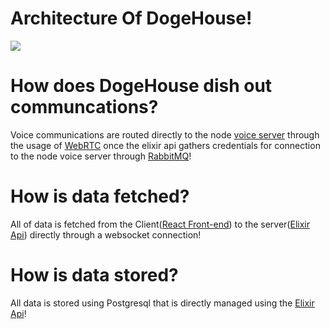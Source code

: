 # Architecture Of DogeHouse!

<img src= "https://github.com/RonaldColyar/dogehouse/blob/staging/Documentation/Architecture/Architecture.png"/>



# How does DogeHouse dish out communcations?

Voice communications are routed directly to the node [voice server](https://github.com/benawad/dogehouse/tree/staging/shawarma) through the usage of [WebRTC](https://webrtc.org/) once the elixir api gathers credentials for connection to the node voice server through [RabbitMQ](https://www.rabbitmq.com/)!

# How is data fetched?

All of data is fetched from the Client([React Front-end](https://github.com/benawad/dogehouse/tree/staging/kofta)) to the server([Elixir Api](https://github.com/benawad/dogehouse/tree/staging/kousa)) directly through a websocket connection!

# How is data stored?
All data is stored using Postgresql that is directly managed using the [Elixir Api](https://github.com/benawad/dogehouse/tree/staging/kousa)!
